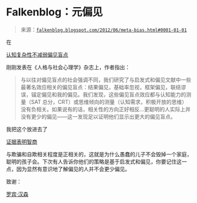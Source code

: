 <!--yml

类别：未分类

日期：2024 年 5 月 12 日 20:28:16

-->

# Falkenblog：元偏见

> 来源：[`falkenblog.blogspot.com/2012/06/meta-bias.html#0001-01-01`](http://falkenblog.blogspot.com/2012/06/meta-bias.html#0001-01-01)

在

[认知复杂性不减弱偏见盲点](http://psycnet.apa.org/psycinfo/2012-14753-001/)

刚刚发表在《人格与社会心理学》杂志上，作者指出：

> 与以往对偏见盲点的社会强调不同，我们研究了与启发式和偏见文献中一些最著名效应相关的偏见盲点：结果偏见，基础率忽视，框架偏见，联结谬误，锚定偏见和我的偏见。我们发现，这些偏见盲点效应都与认知能力的测量（SAT 总分，CRT）或思维倾向的测量（认知需求，积极开放的思维）没有负相关。如果说有的话，相关性的方向正好相反...更聪明的人实际上并没有更少的偏见——这一发现足以证明他们显示出更大的偏见盲点。

我把这个放进去了

[证据表明智商](http://www.amazon.com/Folly-Fools-Logic-Deceit-Self-Deception/dp/0465027555/ref=sr_1_1?s=books&ie=UTF8&qid=1322359768&sr=1-1)

与欺骗和自欺相关程度是正相关的，这就是为什么愚蠢的儿子不会毁掉一个家庭，聪明的孩子会。下次有人告诉你他们的策略是基于启发式和偏见，你要记住这一点，因为显然有意识地了解偏见的人并不会更少偏见。

致谢：

[罗宾·汉森](http://www.overcomingbias.com/2012/06/the-smart-are-more-biased-to-think-they-are-less-biased.html)
